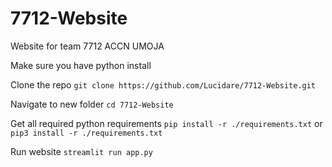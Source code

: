 # 7712-Website
Website for team 7712 ACCN UMOJA

Make sure you have python install

Clone the repo
`git clone https://github.com/Lucidare/7712-Website.git`

Navigate to new folder
`cd 7712-Website`

Get all required python requirements
`pip install -r ./requirements.txt` or 
`pip3 install -r ./requirements.txt`

Run website
`streamlit run app.py`

